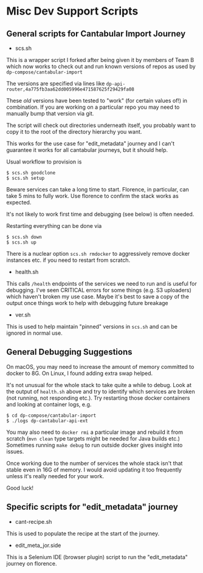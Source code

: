 # Misc Dev Support Scripts

## General scripts for Cantabular Import Journey

* scs.sh

This is a wrapper script I forked after being given it by members of Team B which
now works to check out and run known versions of repos as used by
`dp-compose/cantabular-import`

The versions are specified via lines like
`dp-api-router,4a775fb3aa62dd005996e471587625f29429fa08` 

These *old* versions have been tested to "work" (for certain values of!) in
combination.  If you are working on a particular repo you may need to manually
bump that version via git.

The script will check out directories underneath itself, you probably want to copy it
to the root of the directory hierarchy you want.

This works for the use case for "edit_metadata" journey and I can't guarantee it
works for all cantabular journeys, but it should help.

Usual workflow to provision is

```
$ scs.sh goodclone
$ scs.sh setup
```

Beware services can take a long time to start.  Florence, in particular, can
take 5 mins to fully work.  Use florence to confirm the stack works as
expected. 

It's not likely to work first time and debugging (see below) is often needed.

Restarting everything can be done via

```
$ scs.sh down
$ scs.sh up
```

There is a nuclear option `scs.sh rmdocker` to aggressively remove docker instances
etc. if you need to restart from scratch.

* health.sh

This calls `/health` endpoints of the services we need to run and is useful
for debugging.  I've seen CRITICAL errors for some things (e.g. S3 uploaders)
which haven't broken my use case.  Maybe it's best to save a copy of the output
once things work to help with debugging future breakage

* ver.sh

This is used to help maintain "pinned" versions in `scs.sh` and can be ignored
in normal use.

## General Debugging Suggestions

On macOS, you may need to increase the amount of memory committed to docker to 8G.
On Linux, I found adding extra swap helped.

It's not unusual for the whole stack to take quite a while to debug.  Look at
the output of `health.sh` above and try to identify which services are broken
(not running, not responding etc.).  Try restarting those docker containers and
looking at container logs, e.g.

```
$ cd dp-compose/cantabular-import
$ ./logs dp-cantabular-api-ext
```

You may also need to `docker rmi` a particular image and rebuild it from scratch
(`mvn clean` type targets might be needed for Java builds etc.)  Sometimes
running `make debug` to run outside docker gives insight into issues.

Once working due to the number of services the whole stack isn't that stable
even in 16G of memory.  I would avoid updating it too frequently unless it's
really needed for your work.

Good luck!

## Specific scripts for "edit_metadata" journey

* cant-recipe.sh

This is used to populate the recipe at the start of the journey.

* edit_meta_jor.side

This is a Selenium IDE (browser plugin) script to run the "edit_metadata"
journey on florence.
